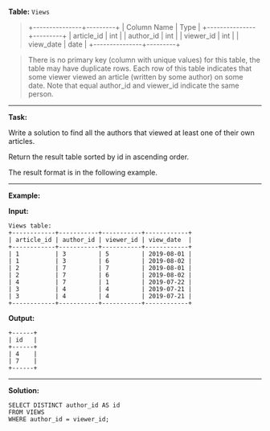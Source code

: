 **Table:** ``Views``
>+---------------+---------+
>| Column Name   | Type    |
>+---------------+---------+
>| article_id    | int     |
>| author_id     | int     |
>| viewer_id     | int     |
>| view_date     | date    |
>+---------------+---------+

>There is no primary key (column with unique values) for this table, the table may have duplicate rows.
>Each row of this table indicates that some viewer viewed an article (written by some author) on some date. 
>Note that equal author_id and viewer_id indicate the same person.

***
**Task:**

Write a solution to find all the authors that viewed at least one of their own articles.

Return the result table sorted by id in ascending order.

The result format is in the following example.

***
 **Example:**

**Input:** 
```
Views table:
+------------+-----------+-----------+------------+
| article_id | author_id | viewer_id | view_date  |
+------------+-----------+-----------+------------+
| 1          | 3         | 5         | 2019-08-01 |
| 1          | 3         | 6         | 2019-08-02 |
| 2          | 7         | 7         | 2019-08-01 |
| 2          | 7         | 6         | 2019-08-02 |
| 4          | 7         | 1         | 2019-07-22 |
| 3          | 4         | 4         | 2019-07-21 |
| 3          | 4         | 4         | 2019-07-21 |
+------------+-----------+-----------+------------+
```
**Output:** 
```
+------+
| id   |
+------+
| 4    |
| 7    |
+------+
```

***
**Solution:**
```
SELECT DISTINCT author_id AS id
FROM VIEWS
WHERE author_id = viewer_id;
```
